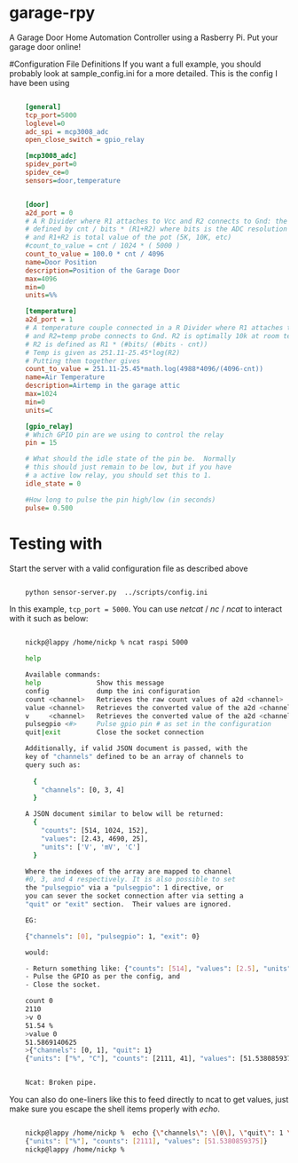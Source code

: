 # garage-rpy
A Garage Door Home Automation Controller using a Rasberry Pi. Put your garage door online! 


#Configuration File Definitions
If you want a full example, you should probably look at sample_config.ini for a more detailed.
This is the config I have been using

```ini

	[general]
	tcp_port=5000
	loglevel=0
	adc_spi = mcp3008_adc
	open_close_switch = gpio_relay

	[mcp3008_adc]
	spidev_port=0
	spidev_ce=0
	sensors=door,temperature


	[door]
	a2d_port = 0
	# A R Divider where R1 attaches to Vcc and R2 connects to Gnd: the value of R2 is 
	# defined by cnt / bits * (R1+R2) where bits is the ADC resolution (1024 for MCP3008)
	# and R1+R2 is total value of the pot (5K, 10K, etc)
	#count_to_value = cnt / 1024 * ( 5000 )
	count_to_value = 100.0 * cnt / 4096
	name=Door Position
	description=Position of the Garage Door
	max=4096
	min=0
	units=%%

	[temperature]
	a2d_port = 1
	# A temperature couple connected in a R Divider where R1 attaches to Vcc
	# and R2=temp probe connects to Gnd. R2 is optimally 10k at room temp.
	# R2 is defined as R1 * (#bits/ (#bits - cnt))
	# Temp is given as 251.11-25.45*log(R2)
	# Putting them together gives 
	count_to_value = 251.11-25.45*math.log(4988*4096/(4096-cnt))
	name=Air Temperature
	description=Airtemp in the garage attic
	max=1024
	min=0
	units=C

	[gpio_relay]
	# Which GPIO pin are we using to control the relay
	pin = 15

	# What should the idle state of the pin be.  Normally
	# this should just remain to be low, but if you have
	# a active low relay, you should set this to 1.
	idle_state = 0

	#How long to pulse the pin high/low (in seconds)
	pulse= 0.500


```

# Testing with 

Start the server with a valid configuration file as described above

```sh

	python sensor-server.py  ../scripts/config.ini

```

In this example, ``` tcp_port = 5000 ```.  You can use *netcat* / *nc* / *ncat* to interact with it such as below:


```sh

	nickp@lappy /home/nickp % ncat raspi 5000

	help

	Available commands:
	help              Show this message
	config            dump the ini configuration 
	count <channel>   Retrieves the raw count values of a2d <channel>
	value <channel>   Retrieves the converted value of the a2d <channel>
	v     <channel>   Retrieves the converted value of the a2d <channel> with units
	pulsegpio <#>     Pulse gpio pin # as set in the configuration
	quit|exit         Close the socket connection

	Additionally, if valid JSON document is passed, with the 
	key of "channels" defined to be an array of channels to 
	query such as:
	  
	  {
	    "channels": [0, 3, 4]
	  }

	A JSON document similar to below will be returned:
	  {
	    "counts": [514, 1024, 152], 
	    "values": [2.43, 4690, 25],
	    "units": ['V', 'mV', 'C']
	  }

	Where the indexes of the array are mapped to channel 
	#0, 3, and 4 respectively. It is also possible to set
	the "pulsegpio" via a "pulsegpio": 1 directive, or
	you can sever the socket connection after via setting a 
	"quit" or "exit" section.  Their values are ignored.

	EG:

	{"channels": [0], "pulsegpio": 1, "exit": 0} 

	would:

	- Return something like: {"counts": [514], "values": [2.5], "units": ['V']}
	- Pulse the GPIO as per the config, and
	- Close the socket.

	count 0
	2110
	>v 0
	51.54 % 
	>value 0
	51.5869140625
	>{"channels": [0, 1], "quit": 1}
	{"units": ["%", "C"], "counts": [2111, 41], "values": [51.5380859375, 34.15474457157549]}


	Ncat: Broken pipe.

```

You can also do one-liners like this to feed directly to ncat to get values, just make sure you escape the shell items properly with *echo*.

```sh

	nickp@lappy /home/nickp %  echo {\"channels\": \[0\], \"quit\": 1 \} | ncat raspi 5000
	{"units": ["%"], "counts": [2111], "values": [51.5380859375]}
	nickp@lappy /home/nickp %

```




